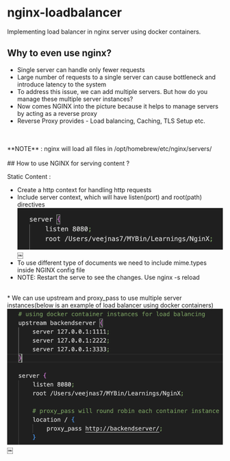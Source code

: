# nginx-loadbalancer 

Implementing load balancer in nginx server using docker containers. 

## Why to even use nginx?

* Single server can handle only fewer requests
* Large number of requests to a single server can cause bottleneck and introduce latency to the system
* To address this issue, we can add multiple servers. But how do you manage these multiple server instances?
* Now comes NGINX into the picture because it helps to manage servers by acting as a reverse proxy
* Reverse Proxy provides - Load balancing, Caching, TLS Setup etc. 
<br/>
<br/>
**NOTE** : nginx will load all files in /opt/homebrew/etc/nginx/servers/
<br/>
<br/>
## How to use NGINX for serving content ?

Static Content : 
* Create a http context for handling http requests
* Include server context, which will have listen(port) and root(path) directives 
<img src="https://github.com/SanjeevYadavcr7/nginx-container/blob/main/nginx-location.png" />￼
 
* To use different type of documents we need to include mime.types inside NGINX config file
*  NOTE: Restart the serve to see the changes. Use nginx -s reload 
 <br/>
 <br/>
* We can use upstream and proxy_pass to use multiple server instances(below is an example of load balancer using docker containers) 
<img src="https://github.com/SanjeevYadavcr7/nginx-container/blob/main/docker-container.png" />￼
